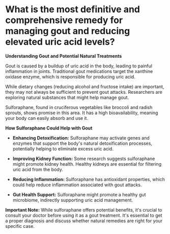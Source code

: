 # What is the most definitive and comprehensive remedy for managing gout and reducing elevated uric acid levels?

**Understanding Gout and Potential Natural Treatments**

Gout is caused by a buildup of uric acid in the body, leading to painful inflammation in joints. Traditional gout medications target the xanthine oxidase enzyme, which is responsible for producing uric acid.

While dietary changes (reducing alcohol and fructose intake) are important, they may not always be sufficient to prevent gout attacks. Researchers are exploring natural substances that might help manage gout.

Sulforaphane, found in cruciferous vegetables like broccoli and radish sprouts, shows promise in this area. It has a high bioavailability, meaning your body can easily absorb and use it.

**How Sulforaphane Could Help with Gout**

- **Enhancing Detoxification:** Sulforaphane may activate genes and enzymes that support the body's natural detoxification processes, potentially helping to eliminate excess uric acid.

- **Improving Kidney Function:** Some research suggests sulforaphane might promote kidney health. Healthy kidneys are essential for filtering uric acid from the body.

- **Reducing Inflammation:** Sulforaphane has antioxidant properties, which could help reduce inflammation associated with gout attacks.

- **Gut Health Support:** Sulforaphane might promote a healthy gut microbiome, indirectly supporting uric acid management.

**Important Note:** While sulforaphane offers potential benefits, it's crucial to consult your doctor before using it as a gout treatment. It's essential to get a proper diagnosis and discuss whether natural remedies are right for your specific case.